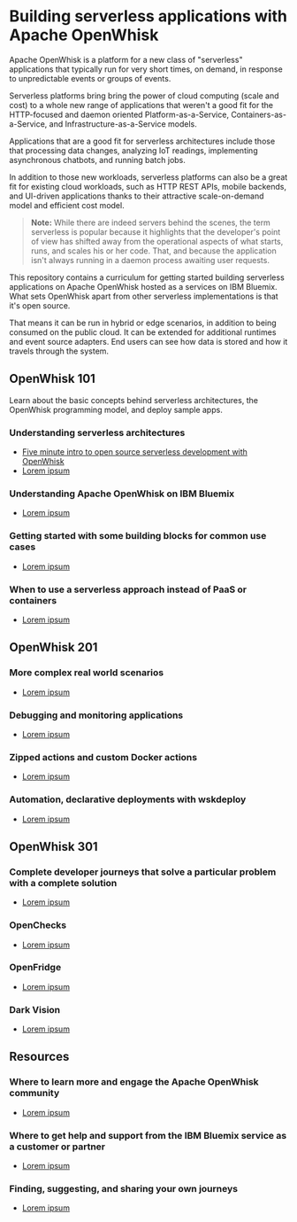 # Building serverless applications with Apache OpenWhisk

Apache OpenWhisk is a platform for a new class of "serverless" applications that typically run for very short times, on demand, in response to unpredictable events or groups of events.

Serverless platforms bring bring the power of cloud computing (scale and cost) to a whole new range of applications that weren't a good fit for the HTTP-focused and daemon oriented Platform-as-a-Service, Containers-as-a-Service, and Infrastructure-as-a-Service models.

Applications that are a good fit for serverless architectures include those that processing data changes, analyzing IoT readings, implementing asynchronous chatbots, and running batch jobs.

In addition to those new workloads, serverless platforms can also be a great fit for existing cloud workloads, such as HTTP REST APIs, mobile backends, and UI-driven applications thanks to their attractive scale-on-demand model and efficient cost model.

> **Note:** While there are indeed servers behind the scenes, the term serverless is popular because it highlights that the developer's point of view has shifted away from the operational aspects of what starts, runs, and scales his or her code. That, and because the application isn't always running in a daemon process awaiting user requests.

This repository contains a curriculum for getting started building serverless applications on Apache OpenWhisk hosted as a services on IBM Bluemix. What sets OpenWhisk apart from other serverless implementations is that it's open source.

That means it can be run in hybrid or edge scenarios, in addition to being consumed on the public cloud. It can be extended for additional runtimes and event source adapters. End users can see how data is stored and how it travels through the system.


## OpenWhisk 101
Learn about the basic concepts behind serverless architectures, the OpenWhisk programming model, and deploy sample apps.

### Understanding serverless architectures
* [Five minute intro to open source serverless development with OpenWhisk](https://medium.com/openwhisk/five-minute-intro-to-open-source-serverless-development-with-openwhisk-328b0ebfa160)
* [Lorem ipsum](http://example.com)

### Understanding Apache OpenWhisk on IBM Bluemix
* [Lorem ipsum](http://example.com)

### Getting started with some building blocks for common use cases
* [Lorem ipsum](http://example.com)

### When to use a serverless approach instead of PaaS or containers
* [Lorem ipsum](http://example.com)


## OpenWhisk 201

### More complex real world scenarios
* [Lorem ipsum](http://example.com)

### Debugging and monitoring applications
* [Lorem ipsum](http://example.com)

### Zipped actions and custom Docker actions
* [Lorem ipsum](http://example.com)

### Automation, declarative deployments with wskdeploy
* [Lorem ipsum](http://example.com)


## OpenWhisk 301

### Complete developer journeys that solve a particular problem with a complete solution
* [Lorem ipsum](http://example.com)

### OpenChecks
* [Lorem ipsum](http://example.com)

### OpenFridge
* [Lorem ipsum](http://example.com)

### Dark Vision
* [Lorem ipsum](http://example.com)


## Resources

### Where to learn more and engage the Apache OpenWhisk community
* [Lorem ipsum](http://example.com)

### Where to get help and support from the IBM Bluemix service as a customer or partner
* [Lorem ipsum](http://example.com)

### Finding, suggesting, and sharing your own journeys
* [Lorem ipsum](http://example.com)
